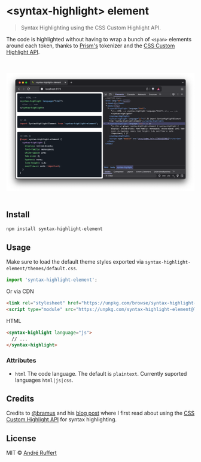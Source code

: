 # &lt;syntax-highlight&gt; element

> Syntax Highlighting using the CSS Custom Highlight API.

The code is highlighted without having to wrap a bunch of `<span>` elements around each token, thanks to [Prism's][prism_github] tokenizer and the [CSS Custom Highlight API][MDN_CSS_Custom_Highlight_API].

<div align="center">
  <br>
  <br>
  <img src="media/cover.png" alt="Screenshot of the <syntax-highlight> element demo in the browser with DevTools open">
  <br>
  <br>
</div>

## Install

```shell
npm install syntax-highlight-element
```

## Usage

Make sure to load the default theme styles exported via `syntax-highlight-element/themes/default.css`.

```js
import 'syntax-highlight-element';
```

Or via CDN

```html
<link rel="stylesheet" href="https://unpkg.com/browse/syntax-highlight-element@latest/dist/syntax-highlight-element.css">
<script type="module" src="https://unpkg.com/syntax-highlight-element@latest/dist/syntax-highlight-element.js"></script>
```

HTML

```html
<syntax-highlight language="js">
  // ... 
</syntax-highlight>
```

### Attributes

* `html` The code language. The default is `plaintext`. Currently suported languages `html|js|css`.

## Credits

Credits to [@bramus][bramus_github] and his [blog post][bramus_blog_post] where I first read about using the [CSS Custom Highlight API][MDN_CSS_Custom_Highlight_API] for syntax highlighting.

## License

MIT © [André Ruffert](https://andreruffert.com)

[prism_github]: https://github.com/PrismJS/prism
[bramus_github]: https://github.com/bramus
[bramus_blog_post]: https://www.bram.us/2024/02/18/custom-highlight-api-for-syntax-highlighting
[MDN_CSS_Custom_Highlight_API]: https://developer.mozilla.org/en-US/docs/Web/API/CSS_Custom_Highlight_API

